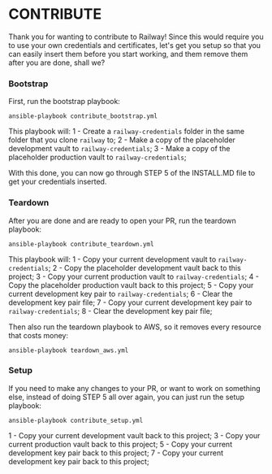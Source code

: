 # CONTRIBUTE

Thank you for wanting to contribute to Railway! Since this would require you to use your own credentials and certificates, let's get you setup so that you can easily insert them before you start working, and them remove them after you are done, shall we?

### Bootstrap
First, run the bootstrap playbook:
```shell
ansible-playbook contribute_bootstrap.yml
```

This playbook will:
1 - Create a `railway-credentials` folder in the same folder that you clone `railway` to;
2 - Make a copy of the placeholder development vault to `railway-credentials`;
3 - Make a copy of the placeholder production vault to `railway-credentials`;

With this done, you can now go through STEP 5 of the INSTALL.MD file to get your credentials inserted.

### Teardown
After you are done and are ready to open your PR, run the teardown playbook:
```shell
ansible-playbook contribute_teardown.yml
```

This playbook will:
1 - Copy your current development vault to `railway-credentials`;
2 - Copy the placeholder development vault back to this project;
3 - Copy your current production vault to `railway-credentials`;
4 - Copy the placeholder production vault back to this project;
5 - Copy your current development key pair to `railway-credentials`;
6 - Clear the development key pair file;
7 - Copy your current development key pair to `railway-credentials`;
8 - Clear the development key pair file;

Then also run the teardown playbook to AWS, so it removes every resource that costs money:
```shell
ansible-playbook teardown_aws.yml
```

### Setup
If you need to make any changes to your PR, or want to work on something else, instead of doing STEP 5 all over again, you can just run the setup playbook:
```shell
ansible-playbook contribute_setup.yml
```

1 - Copy your current development vault back to this project;
3 - Copy your current production vault back to this project;
5 - Copy your current development key pair back to this project;
7 - Copy your current development key pair back to this project;

